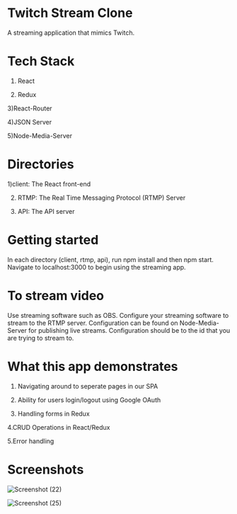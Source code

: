 # Twitch Stream Clone 
A streaming application that mimics Twitch.

# Tech Stack
1) React

2) Redux

3)React-Router

4)JSON Server

5)Node-Media-Server

# Directories

1)client:  The React front-end

2) RTMP:  The Real Time Messaging Protocol (RTMP) Server

3) API:  The API server

# Getting started

In each directory (client, rtmp, api), run npm install and then npm start. 
Navigate to localhost:3000 to begin using the streaming app.

# To stream video
Use streaming software such as OBS. Configure your streaming software to stream to the RTMP server. Configuration can be found on Node-Media-Server for publishing live streams. Configuration should be to the id that you are trying to stream to.

# What this app demonstrates
1. Navigating around to seperate pages in our SPA

2. Ability for users login/logout using Google OAuth

3. Handling forms in Redux

4.CRUD Operations in React/Redux

5.Error handling

# Screenshots
 

![Screenshot (22)](https://user-images.githubusercontent.com/93249038/212462051-4c05e378-3b09-474d-b25a-eb97d18e54ef.png)

![Screenshot (25)](https://user-images.githubusercontent.com/93249038/212462059-d797fcc7-f129-4a2b-ac1e-fc7af48d21ef.png)

